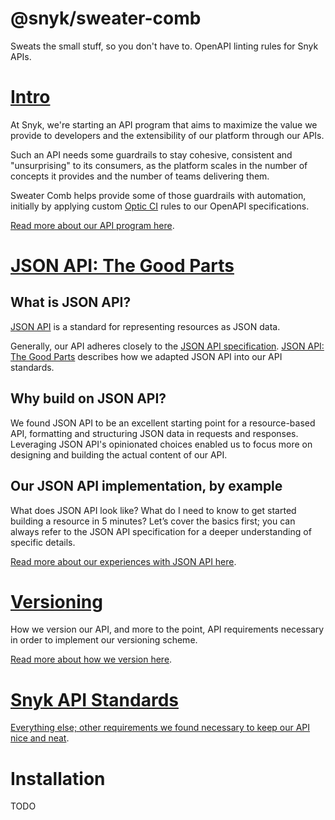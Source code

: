 # @snyk/sweater-comb

Sweats the small stuff, so you don't have to. OpenAPI linting rules for Snyk APIs.

# [Intro](docs/intro.md)

At Snyk, we're starting an API program that aims to maximize the value we provide to developers and the extensibility of our platform through our APIs. 

Such an API needs some guardrails to stay cohesive, consistent and "unsurprising" to its consumers, as the platform scales in the number of concepts it provides and the number of teams delivering them.

Sweater Comb helps provide some of those guardrails with automation, initially by applying custom [Optic CI](https://useoptic.com) rules to our OpenAPI specifications.

[Read more about our API program here](docs/intro.md).

# [JSON API: The Good Parts](docs/jsonapi.md)

## What is JSON API?

[JSON API](https://jsonapi.org/) is a standard for representing resources as JSON data.

Generally, our API adheres closely to the [JSON API specification](https://jsonapi.org/format/). [JSON API: The Good Parts](docs/jsonapi.md) describes how we adapted JSON API into our API standards.

## Why build on JSON API?

We found JSON API to be an excellent starting point for a resource-based API, formatting and structuring JSON data in requests and responses. Leveraging JSON API's opinionated choices enabled us to focus more on designing and building the actual content of our API.

## Our JSON API implementation, by example

What does JSON API look like? What do I need to know to get started building a resource in 5 minutes? Let’s cover the basics first; you can always refer to the JSON API specification for a deeper understanding of specific details.

[Read more about our experiences with JSON API here](docs/jsonapi.md).

# [Versioning](docs/version.md)

How we version our API, and more to the point, API requirements necessary in order to implement our versioning scheme.

[Read more about how we version here](docs/version.md).

# [Snyk API Standards](docs/standards.md)

[Everything else; other requirements we found necessary to keep our API nice and neat](docs/standards.md).

# Installation

TODO
